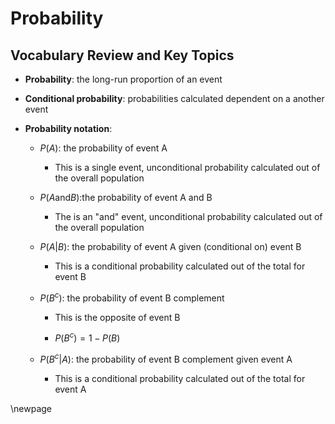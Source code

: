 # Probability

## Vocabulary Review and Key Topics

* **Probability**: the long-run proportion of an event

* **Conditional probability**: probabilities calculated dependent on a another event

* **Probability notation**:

    * $P(A)$: the probability of event A
    
        - This is a single event, unconditional probability calculated out of the overall population
        
    * $P(A \text{and} B)$:the probability of event A and B
    
        - The is an "and" event, unconditional probability calculated out of the overall population
        
    * $P(A|B)$: the probability of event A given (conditional on) event B
    
        - This is a conditional probability calculated out of the total for event B
        
    * $P(B^c)$: the probability of event B complement
    
        - This is the opposite of event B
        
        - $P(B^c) = 1 - P(B)$
        
    * $P(B^c|A)$: the probability of event B complement given event A
    
        - This is a conditional probability calculated out of the total for event A
    
    
\newpage
